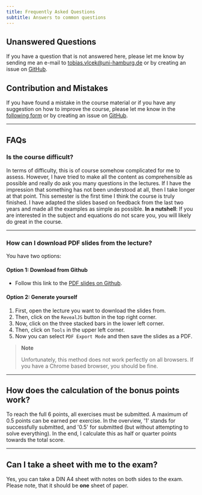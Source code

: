 ```yaml
---
title: Frequently Asked Questions
subtitle: Answers to common questions
---
```



## Unanswered Questions

If you have a question that is not answered here, please let me know by sending me an e-mail to [tobias.vlcek@uni-hamburg.de](mailto:tobias.vlcek@uni-hamburg.de?subject=Applied%20Optimization%3A%20%3CYour%20subject%3E) or by creating an issue on [GitHub](https://github.com/beyondsimulations/Applied-Optimization/issues).

## Contribution and Mistakes

If you have found a mistake in the course material or if you have any suggestion on how to improve the course, please let me know in the [following form](https://tally.so/r/3qWY8d) or by creating an issue on [GitHub](https://github.com/beyondsimulations/Applied-Optimization/issues).

------------------------------------------------------------------------

## FAQs

### Is the course difficult?

In terms of difficulty, this is of course somehow complicated for me to assess. However, I have tried to make all the content as comprehensible as possible and really do ask you many questions in the lectures. If I have the impression that something has not been understood at all, then I take longer at that point. This semester is the first time I think the course is truly finished. I have adapted the slides based on feedback from the last two years and made all the examples as simple as possible.
**In a nutshell**: If you are interested in the subject and equations do not scare you, you will likely do great in the course.

------------------------------------------------------------------------

### How can I download PDF slides from the lecture?

You have two options:

#### Option 1: Download from Github

-   Follow this link to the [PDF slides on Github](https://github.com/beyondsimulations/Applied-Optimization/tree/main/pdf-slides).

#### Option 2: Generate yourself

1.  First, open the lecture you want to download the slides from.
2.  Then, click on the `RevealJS` button in the top right corner.
3.  Now, click on the three stacked bars in the lower left corner.
4.  Then, click on `Tools` in the upper left corner.
5.  Now you can select `PDF Export Mode` and then save the slides as a PDF.

> **Note**
>
> Unfortunately, this method does not work perfectly on all browsers. If you have a Chrome based browser, you should be fine.

------------------------------------------------------------------------

## How does the calculation of the bonus points work?

To reach the full 6 points, all exercises must be submitted. A maximum of 0.5 points can be earned per exercise. In the overview, '1' stands for successfully submitted, and '0.5' for submitted (but without attempting to solve everything). In the end, I calculate this as half or quarter points towards the total score.

------------------------------------------------------------------------

## Can I take a sheet with me to the exam?

Yes, you can take a DIN A4 sheet with notes on both sides to the exam. Please note, that it should be **one** sheet of paper.
